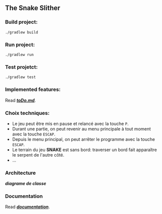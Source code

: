 ## The Snake Slither

### Build project:

```
./gradlew build
```

### Run project:

```
./gradlew run
```

### Test projetct:

```
./gradlew test
```

### Implemented features:

Read [**_toDo.md_**](/toDo.md).

### Choix techniques:

- Le jeu peut être mis en pause et relancé avec la touche `P`.
- Durant une partie, on peut revenir au menu principale à tout moment avec la touche `ESCAP`.
- Depuis le menu principal, on peut arrêter le programme avec la touche `ESCAP`.
- Le terrain du jeu **SNAKE** est sans bord: traverser un bord fait apparaître le serpent de l'autre côté.
- ...

### Architecture

**_diagrame de classe_**

### Documentation

Read [**_documentation_**](/doc.md).
